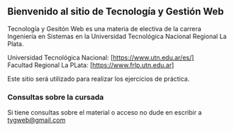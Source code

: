 ## Bienvenido al sitio de Tecnología y Gestión Web

Tecnología y Gesitón Web es una materia de electiva de la carrera Ingeniería en Sistemas en la Universidad Tecnológica Nacional Regional La Plata.

Universidad Tecnológica Nacional: [https://www.utn.edu.ar/es/]  
Facultad Regional La PLata: [https://www.frlp.utn.edu.ar]

Este sitio será utilizado para realizar los ejercicios de práctica. 

### Consultas sobre la cursada

Si tiene consultas sobre el material o acceso no dude en escribir a tygweb@gmail.com